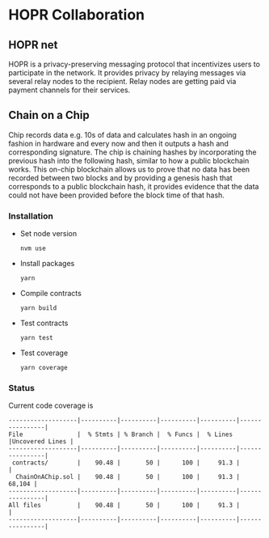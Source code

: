 # HOPR Collaboration

## HOPR net

HOPR is a privacy-preserving messaging protocol that incentivizes users to participate in the network. It provides privacy by relaying messages via several relay nodes to the recipient. Relay nodes are getting paid via payment channels for their services.

## Chain on a Chip

Chip records data e.g. 10s of data and calculates hash in an ongoing fashion in hardware and every now and then it outputs a hash and corresponding signature. The chip is chaining hashes by incorporating the previous hash into the following hash, similar to how a public blockchain works. This on-chip blockchain allows us to prove that no data has been recorded between two blocks and by providing a genesis hash that corresponds to a public blockchain hash, it provides evidence that the data could not have been provided before the block time of that hash.


### Installation

- Set node version
    ```
    nvm use
    ```
    
- Install packages 
    ```
    yarn
    ```

- Compile contracts
    ```
    yarn build
    ```
- Test contracts
    ```
    yarn test
    ```
- Test coverage
    ```
    yarn coverage
    ```

### Status

Current code coverage is 
```
-------------------|----------|----------|----------|----------|----------------|
File               |  % Stmts | % Branch |  % Funcs |  % Lines |Uncovered Lines |
-------------------|----------|----------|----------|----------|----------------|
 contracts/        |    90.48 |       50 |      100 |     91.3 |                |
  ChainOnAChip.sol |    90.48 |       50 |      100 |     91.3 |         68,104 |
-------------------|----------|----------|----------|----------|----------------|
All files          |    90.48 |       50 |      100 |     91.3 |                |
-------------------|----------|----------|----------|----------|----------------|
```